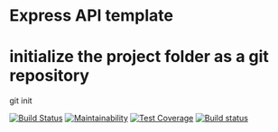 # Express API template
# initialize the project folder as a git repository
git init

[![Build Status](https://travis-ci.com/hiroTochigi/backend-practie.svg?branch=master)](https://travis-ci.com/hiroTochigi/backend-practie)
[![Maintainability](https://api.codeclimate.com/v1/badges/c64046fe6a71ccceb967/maintainability)](https://codeclimate.com/github/hiroTochigi/backend-practie/maintainability)
[![Test Coverage](https://api.codeclimate.com/v1/badges/c64046fe6a71ccceb967/test_coverage)](https://codeclimate.com/github/hiroTochigi/backend-practie/test_coverage)
[![Build status](https://ci.appveyor.com/api/projects/status/0c039d8w4cwq5sia?svg=true)](https://ci.appveyor.com/project/hiroTochigi/backend-practie)
